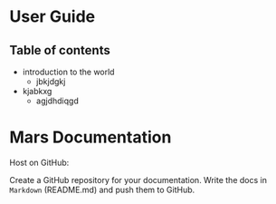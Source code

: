 
# User Guide 
## Table of contents
- introduction to the world 
    - jbkjdgkj
- kjabkxg
    - agjdhdiqgd

    
# Mars Documentation
Host on GitHub:

Create a GitHub repository for your documentation.
Write the docs in `Markdown` (README.md) and push them to GitHub.


